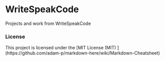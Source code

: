 WriteSpeakCode
==============

Projects and work from WriteSpeakCode

<h3>License </h3>
This project is licensed under the [MIT License (MIT) ](https://github.com/adam-p/markdown-here/wiki/Markdown-Cheatsheet)

